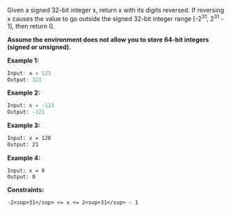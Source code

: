 Given a signed 32-bit integer x, return x with its digits reversed. If reversing x causes the value to go outside the signed 32-bit integer range [-2<sup>31</sup>, 2<sup>31</sup> - 1], then return 0.

**Assume the environment does not allow you to store 64-bit integers (signed or unsigned).**

**Example 1:**
```javascript
Input: x = 123
Output: 321
```

**Example 2:**
```python
Input: x = -123
Output: -321
```

**Example 3:**
```bash
Input: x = 120
Output: 21
```

**Example 4:**
```
Input: x = 0
Output: 0
```

**Constraints:**
```
-2<sup>31</sup> <= x <= 2<sup>31</sup> - 1
```
